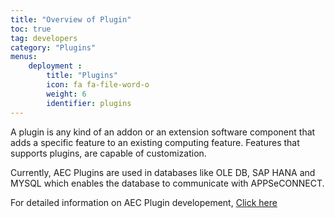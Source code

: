 ```yaml
---
title: "Overview of Plugin"
toc: true
tag: developers
category: "Plugins"
menus: 
    deployment :
        title: "Plugins"  
        icon: fa fa-file-word-o   
        weight: 6    
        identifier: plugins
---
```


A plugin is any kind of an addon or an extension software component 
that adds a specific feature to an existing computing feature. 
Features that supports plugins, are capable of customization.

Currently, AEC Plugins are used in databases like OLE DB, 
SAP HANA and MYSQL which enables the database to communicate with
APPSeCONNECT. 

For detailed information on AEC Plugin developement, [Click here](/plugin/overview-plugins/)
